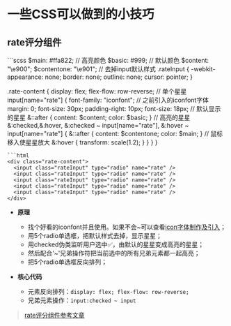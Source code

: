 # 一些CSS可以做到的小技巧
## rate评分组件
<cssLittleSkill-rateStars/>
```scss
$main: #ffa822; // 高亮颜色
$basic: #999; // 默认颜色
$content: "\e900";
$contentone: "\e901";
// 去掉input默认样式
.rateInput {
  -webkit-appearance: none;
  border: none;
  outline: none;
  cursor: pointer;
}

.rate-content {
  display: flex;
  flex-flow: row-reverse;
  // 单个星星
  input[name="rate"] {
    font-family: "iconfont"; // 之前引入的iconfont字体
    margin: 0;
    font-size: 30px;
    padding-right: 10px;
    font-size: 18px;
    // 默认显示的星星
    &::after {
      content: $content;
      color: $basic;
    }
    // 高亮的星星
    &:checked,&:hover,
    &:checked ~ input[name="rate"],
    &:hover ~ input[name="rate"] {
      &::after {
        content: $contentone;
        color: $main;
      }
      // 鼠标移入使星星放大
      &:hover {
        transform: scale(1.2);
      }
    }
  }
}
```
```html
<div class="rate-content">
  <input class="rateInput" type="radio" name="rate" />
  <input class="rateInput" type="radio" name="rate" />
  <input class="rateInput" type="radio" name="rate" />
  <input class="rateInput" type="radio" name="rate" />
  <input class="rateInput" type="radio" name="rate" />
</div>
```


+ **原理**
  + 找个好看的iconfont并且使用。如果不会~可以查看<a href="../../otherItems/iconfont">icon字体制作及引入</a>；
  + 用5个radio单选框，把默认样式去掉，显示星星；
  + 用checked伪类监听用户选中✅，由默认的星星变成高亮的星星；
  + 然后配合'~'兄弟操作符把当前选中的所有兄弟元素都一起高亮；
  + 把5个radio单选框反向排列；

+ **核心代码**
  + 元素反向排列：`display: flex; flex-flow: row-reverse;`
  + 兄弟元素操作：`input:checked ~ input`
> <a href="https://juejin.im/post/5d57adf5f265da03e3697e1b">rate评分组件参考文章</a>